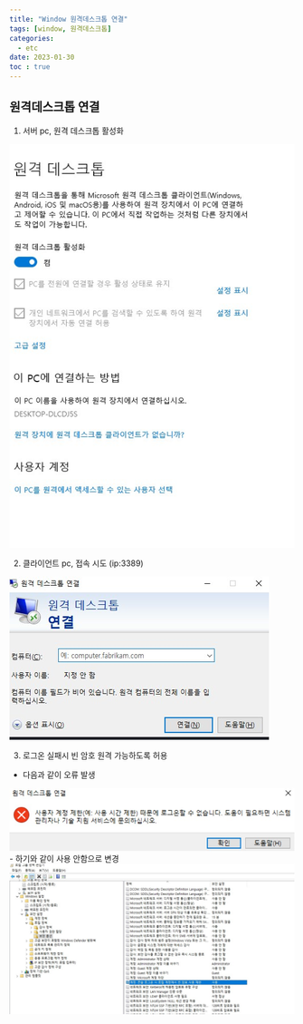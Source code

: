 ```yaml
---
title: "Window 원격데스크톱 연결"
tags: [window, 원격데스크톱]
categories:
  - etc
date: 2023-01-30
toc : true
---
```


## 원격데스크톱 연결
1. 서버 pc, 원격 데스크톱 활성화
<img src="/img/etc/etc8/0.jpg">  

2. 클라이언트 pc, 접속 시도 (ip:3389) 
<img src="/img/etc/etc8/1.jpg">  

3. 로그온 실패시 빈 암호 원격 가능하도록 허용
- 다음과 같이 오류 발생  
<img src="/img/etc/etc8/2.jpg">  
- 하기와 같이 사용 안함으로 변경  
<img src="/img/etc/etc8/3.jpg"> 

